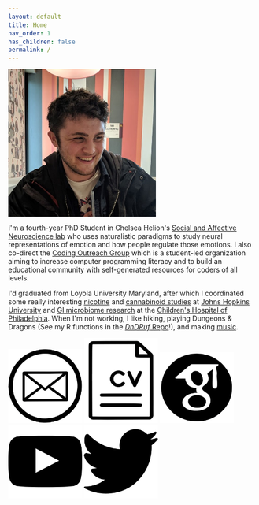 ```yaml
---
layout: default
title: Home
nav_order: 1
has_children: false
permalink: /
---
```


<img src="/assets/images/Profile.jpg" alt="profile_photo" align="center" width="300"/>  

I'm a fourth-year PhD Student in Chelsea Helion's [Social and Affective Neuroscience lab](https://sites.temple.edu/sanlab/) who uses naturalistic paradigms to study neural representations of emotion and how people regulate those emotions. I also co-direct the [Coding Outreach Group](https://tu-coding-outreach-group.github.io) which is a student-led organization aiming to increase computer programming literacy and to build an educational community with self-generated resources for coders of all levels.   
  
I'd graduated from Loyola University Maryland, after which I coordinated some really interesting [nicotine](https://www-nejm-org.libproxy.temple.edu/doi/10.1056/NEJMsa1502403?url_ver=Z39.88-2003&rfr_id=ori:rid:crossref.org&rfr_dat=cr_pub%3dwww.ncbi.nlm.nih.gov) and [cannabinoid studies](https://academic-oup-com.libproxy.temple.edu/jat/article/41/2/83/2967155) at [Johns Hopkins University](https://www.hopkinsmedicine.org/psychiatry/research/bpru) and [GI microbiome research](https://www-tandfonline-com.libproxy.temple.edu/doi/full/10.1080/19490976.2022.2083417?tab=permissions&scroll=top) at the [Children's Hospital of Philadelphia](https://www.chop.edu/centers-programs/division-gastroenterology-hepatology-and-nutrition).  When I'm not working, I like hiking, playing Dungeons & Dragons (See my R functions in the [*DnDRuf* Repo](https://github.com/wj-mitchell/DnDRuf)!), and making [music](https://doorprizeband.bandcamp.com/releases).

[<img src="/assets/images/email_BW.png" alt="Email Me" width="150"/>](mailto:billy.mitchell@temple.edu)
[<img src="/assets/images/CV_BW.png" alt="CV" width="150"/>](/docs/CV.pdf) 
[<img src="/assets/images/scholar_BW.png" alt="Google Scholar Page" width="150"/>](https://scholar.google.com/citations?user=UtUW1zIAAAAJ&hl=en) 
[<img src="/assets/images/Youtube_BW.png" alt="Youtube Channel" width="150"/>](https://www.youtube.com/channel/UCCWDaY812TBOQ2iaXk3buLg) 
[<img src="/assets/images/twitter_BW.png" alt="Twitter Profile" width="150"/>](https://twitter.com/wjmitchell_) 
